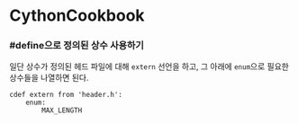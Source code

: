 # CythonCookbook

### #define으로 정의된 상수 사용하기

일단 상수가 정의된 헤드 파일에 대해 `extern` 선언을 하고, 그 아래에 `enum`으로 필요한 상수들을 나열하면 된다.

```cython
cdef extern from 'header.h':
    enum:
        MAX_LENGTH
```
